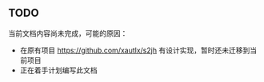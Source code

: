 ## TODO

当前文档内容尚未完成，可能的原因：

* 在原有项目 https://github.com/xautlx/s2jh 有设计实现，暂时还未迁移到当前项目
* 正在着手计划编写此文档


